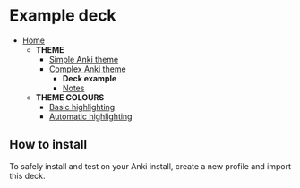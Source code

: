# Example deck

- [Home](../../README.md)
  - **THEME**
    - [Simple Anki theme](../themes/README.md#basic-field-template)
    - [Complex Anki theme](../themes/README.md#complex-theme)
      - **Deck example**
      - [Notes](../themes/README.md#notes)
  - **THEME COLOURS**
    - [Basic highlighting](../themes/assets/css/README.md)
    - [Automatic highlighting](../themes/assets/css/README.md#automatic-syntax-highlighting-with-highlightjs)

## How to install

To safely install and test on your Anki install, create a new profile and import this deck.

